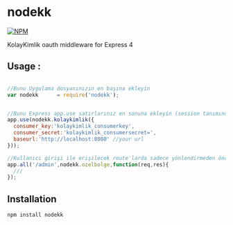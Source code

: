 nodekk
======

[![NPM](https://nodei.co/npm/nodekk.png?downloads=true)](https://nodei.co/npm/nodekk/)

KolayKimlik oauth middleware for Express 4



## Usage : 

``` js

//Bunu Uygulama dosyanınızın en başına ekleyin
var nodekk      = require('nodekk');


//Bunu Express app.use satırlarınız en sonuna ekleyin (session tanımından sonra olması şart !!!)
app.use(nodekk.kolaykimlik({
  consumer_key:'kolaykimlik_consumerkey',
  consumer_secret:'kolaykimlik_consumersecret=',
  baseurl:'http://localhost:8080' //your url
}));

//Kullanıcı girişi ile erişilecek route'larda sadece yönlendirmeden önce middleware olarak nodekk kullanın buranın ÖZEL BÖLGE olduğu bilinsin
app.all('/admin',nodekk.ozelbolge,function(req,res){
  ///
});
```

## Installation

    npm install nodekk